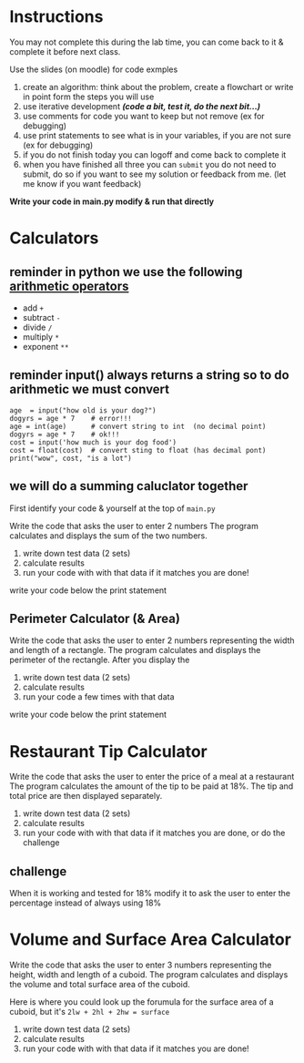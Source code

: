 # Instructions  

You may not complete this during the lab time, you can come back to it  & complete it before next class.

Use the slides (on moodle) for code exmples 

1. create an algorithm: think about the problem, create a flowchart or write in point form the steps you will use 
1. use iterative development ___(code a bit, test it, do the next bit...)___
1. use comments for code you want to keep but not remove (ex for debugging)
1. use print statements to see what is in your variables, if you are not sure (ex for debugging)
5. if you do not finish today you can logoff and come back to complete it
1. when you have finished all three you can `submit`   you do not need to submit, do so if you want to see my solution or feedback from me.  (let me know if you want feedback)

__Write your code in main.py modify & run that directly__

#  Calculators
## reminder in python we use the following [arithmetic operators](https://greenteapress.com/thinkpython2/html/thinkpython2002.html#sec9)
* add  `+`
* subtract `-`
* divide `/`
* multiply `*`
* exponent `**`
  
## reminder input() always returns a string so to do arithmetic we must convert
```
age  = input("how old is your dog?")
dogyrs = age * 7    # error!!!
age = int(age)      # convert string to int  (no decimal point)
dogyrs = age * 7    # ok!!!
cost = input('how much is your dog food')
cost = float(cost)  # convert sting to float (has decimal pont) 
print("wow", cost, "is a lot")
```

## we will do a summing caluclator together
First identify your code & yourself at the top of `main.py`

Write the code that asks the user to enter 2 numbers The program calculates and displays the sum of the two numbers. 

1. write down test data   (2 sets)
2. calculate results  
3. run your code with with that data  if it matches you are done!

write your code below the print statement


## Perimeter Calculator  (& Area)

Write the code that asks the user to enter 2 numbers representing the width and length of a rectangle. The program calculates and displays the perimeter of the rectangle.   After you display the 

1. write down test data   (2 sets)
2. calculate results  
3. run your code a few times with that data

write your code below the print statement

# Restaurant Tip Calculator 
Write the code that asks the user to enter the price of a meal at a restaurant 
The program calculates the amount of the tip to be paid at 18%. The tip and total price are then displayed separately.

1. write down test data   (2 sets)
2. calculate results  
3. run your code with with that data  if it matches you are done, or do the challenge

## challenge
When it is working and tested for 18% modify it to ask the user to enter the percentage instead of always using 18% 


# Volume and Surface Area Calculator

Write the code that asks the user to enter 3 numbers representing the height, width and length of a cuboid. The program calculates and displays the volume and total surface area of the cuboid. 

Here is where you could look up the forumula for the surface area of a cuboid, but it's `2lw + 2hl + 2hw = surface`

1. write down test data   (2 sets)
2. calculate results  
3. run your code with with that data  if it matches you are done!